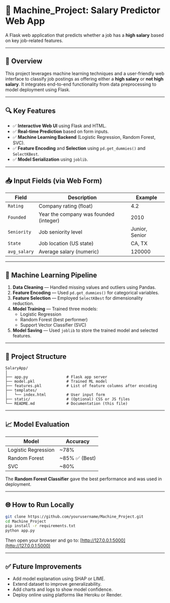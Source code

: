 # 💼 Machine_Project: Salary Predictor Web App

A Flask web application that predicts whether a job has a **high salary** based on key job-related features.

---

## 🚀 Overview

This project leverages machine learning techniques and a user-friendly web interface to classify job postings as offering either a **high salary** or **not high salary**. It integrates end-to-end functionality from data preprocessing to model deployment using Flask.

---

## 🔍 Key Features

- ✅ **Interactive Web UI** using Flask and HTML.
- ✅ **Real-time Prediction** based on form inputs.
- ✅ **Machine Learning Backend** (Logistic Regression, Random Forest, SVC).
- ✅ **Feature Encoding** and **Selection** using `pd.get_dummies()` and `SelectKBest`.
- ✅ **Model Serialization** using `joblib`.

---

## 📥 Input Fields (via Web Form)

| Field         | Description                            | Example       |
|---------------|----------------------------------------|---------------|
| `Rating`      | Company rating (float)                 | 4.2           |
| `Founded`     | Year the company was founded (integer) | 2010          |
| `Seniority`   | Job seniority level                    | Junior, Senior|
| `State`       | Job location (US state)                | CA, TX        |
| `avg_salary`  | Average salary (numeric)               | 120000        |

---

## 🧠 Machine Learning Pipeline

1. **Data Cleaning** — Handled missing values and outliers using Pandas.
2. **Feature Encoding** — Used `pd.get_dummies()` for categorical variables.
3. **Feature Selection** — Employed `SelectKBest` for dimensionality reduction.
4. **Model Training** — Trained three models:
   - Logistic Regression
   - Random Forest (best performer)
   - Support Vector Classifier (SVC)
5. **Model Saving** — Used `joblib` to store the trained model and selected features.

---

## 📁 Project Structure

```
SalaryApp/
│
├── app.py                 # Flask app server
├── model.pkl              # Trained ML model
├── features.pkl           # List of feature columns after encoding
├── templates/
│   └── index.html         # User input form
├── static/                # (Optional) CSS or JS files
└── README.md              # Documentation (this file)
```

---

## 📈 Model Evaluation

| Model              | Accuracy |
|-------------------|----------|
| Logistic Regression | ~78%    |
| Random Forest       | ~85% ✅ (Best) |
| SVC                 | ~80%    |

The **Random Forest Classifier** gave the best performance and was used in deployment.

---

## 🌐 How to Run Locally

```bash
git clone https://github.com/yourusername/Machine_Project.git
cd Machine_Project
pip install -r requirements.txt
python app.py
```

Then open your browser and go to: [http://127.0.0.1:5000](http://127.0.0.1:5000)

---

## ✅ Future Improvements

- Add model explanation using SHAP or LIME.
- Extend dataset to improve generalizability.
- Add charts and logs to show model confidence.
- Deploy online using platforms like Heroku or Render.
